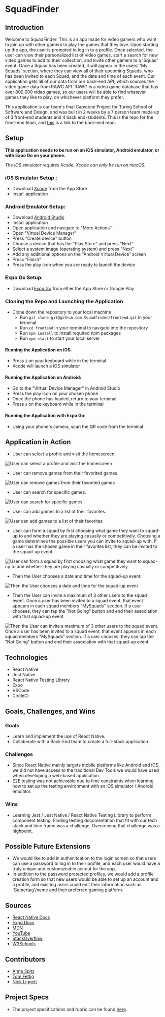 # SquadFinder

## Introduction
  Welcome to SquadFinder! This is an app made for video gamers who want to join up with other gamers to play the games that they love. Upon starting up the app, the user is prompted to log in to a profile.  Once selected, the user can view their personalized list of video games, start a search for new video games to add to their collection, and invite other gamers to a 'Squad' event. Once a Squad has been created, it will appear in the users' 'My Squads' section, where they can view all of their upcoming Squads, who has been invited to each Squad, and the date and time of each event.  Our application gets all of our data from our back-end API, which sources the video game data from RAWG API. RAWG is a video game database that has over 800,000 video games, so our users will be able to find whatever games they like to play, on whichever platform they prefer.
  
  This application is our team's final Capstone Project for Turing School of Software and Design, and was built in 2 weeks by a 7 person team made up of 3 front-end students and 4 back end-students. This is the repo for the front-end team, and [this](https://github.com/Squadfinder/backend-ruby) is a link to the back-end repo.
  
## Setup
**This application needs to be run on an iOS simulator, Android emulator, or with Expo Go on your phone.**


*The iOS simulator requires Xcode. Xcode can only be run on macOS.*
### iOS Simulator Setup :
* Download [Xcode](https://apps.apple.com/us/app/xcode/id497799835?mt=12) from the App Store
* Install application
### Android Emulator Setup:
* Download [Android Studio](https://developer.android.com/)
* Install application
* Open application and navigate to "More Actions"
* Open "Virtual Device Manager"
* Press "Create device" button
* Choose a device that has the "Play Store" and press "Next"
* Select a system image (operating system) and press "Next"
* Add any additional options on the "Android Virtual Device" screen
* Press "Finish"
* Press the play icon when you are ready to launch the device
### Expo Go Setup: 
* Download [Expo Go](https://expo.dev/client) from ether the App Store or Google Play

### Cloning the Repo and Launching the Application
* Clone down the repository to your local machine
    * Run `git clone git@github.com:Squadfinder/frontend.git` in your terminal
    * Run `cd frontend` in your terminal to navigate into the repository
    * Run `npm install` to install required npm packages
    * Run `npm start` to start your local server
#### Running the Application on iOS:
  * Press `i` on your keyboard while in the terminal
  * Xcode will launch a iOS simulator
#### Running the Application on Android:
  * Go to the "Virtual Device Manager" in Android Studio
  * Press the play icon on your chosen phone
  * Once the phone has loaded, return to your terminal
  * Press `a` on the keyboard while in the terminal
#### Running the Application with Expo Go:
  * Using your phone's camera, scan the QR code from the terminal 

## Application in Action
- User can select a profile and visit the homescreen.

![User can select a profile and visit the homescreen](https://github.com/Squadfinder/frontend/blob/887e68459b20a395614f0dbc02f0e1583cf1d960/assets/GIFS/SelectProfile-HomeScreen.gif)

- User can remove games from their favorited games.

![User can remove games from their favorited games](https://github.com/Squadfinder/frontend/blob/887e68459b20a395614f0dbc02f0e1583cf1d960/assets/GIFS/MyGames-RemoveGame.gif)

- User can search for specific games.

![User can search for specific games](https://github.com/Squadfinder/frontend/blob/887e68459b20a395614f0dbc02f0e1583cf1d960/assets/GIFS/SearchGameDetails.gif)

- User can add games to a list of their favorites.

![User can add games to a list of their favorites](https://github.com/Squadfinder/frontend/blob/887e68459b20a395614f0dbc02f0e1583cf1d960/assets/GIFS/AddGame.gif)

- User can form a squad by first choosing what game they want to squad-up to and whether they are playing casually or competitively. Choosing a game determines the possible users you can invite to squad-up with. If a user has the chosen game in their favorites list, they can be invited to the squad-up event.

![User can form a squad by first choosing what game they want to squad-up to and whether they are playing casually or competitively](https://github.com/Squadfinder/frontend/blob/887e68459b20a395614f0dbc02f0e1583cf1d960/assets/GIFS/FormSquad1.gif)

- Then the User chooses a date and time for the squad-up event.

![Then the User chooses a date and time for the squad-up event](https://github.com/Squadfinder/frontend/blob/887e68459b20a395614f0dbc02f0e1583cf1d960/assets/GIFS/FormSquad2.gif)

- Then the User can invite a maximum of 3 other users to the squad event. Once a user has been invited to a squad event, that event appears in each squad members "MySquads" section. If a user chooses, they can tap the "Not Going" button and end their association with that squad-up event.

![Then the User can invite a maximum of 3 other users to the squad event. Once a user has been invited to a squad event, that event appears in each squad members "MySquads" section. If a user chooses, they can tap the "Not Going" button and end their association with that squad-up event.](https://github.com/Squadfinder/frontend/blob/887e68459b20a395614f0dbc02f0e1583cf1d960/assets/GIFS/FormSquad3-RemoveSquad.gif)

## Technologies
  - React Native
  - Jest Native
  - React Native Testing Library
  - Expo
  - VSCode
  - CircleCI

## Goals, Challenges, and Wins
### Goals
 - Learn and implement the use of React Native.
 - Collaberate with a Back-End team to create a full-stack application 

### Challenges
 - Since React Native mainly targets mobile platforms like Android and iOS, we did not have access to the traditional Dev Tools we would have used when developing a web-based application.
 - E2E testing was not achievable due to time constraints when learning how to set up the testing environment with an iOS simulator / Android emulator.
### Wins
- Learning Jest / Jest Native / React Native Testing Library to perform component testing. Finding testing documentation that fit with our tech stack and time frame was a challenge. Overcoming that challenge was a highpoint.


## Possible Future Extensions
  - We would like to add in authenitcation to the login screen so that users can use a password to log in to their profile, and each user would have a truly unique and customizeable accout for the app.
  - In addition to the password protected profiles, we would add a profile creation form so that new users would be able to set up an account and a profile, and existing users could edit their information such as 'Gamertag'/name and their preferred gaming platform.

## Sources
  - [React Native Docs](https://reactnative.dev/docs/getting-started)
  - [Expo Docs](https://expo.dev/)
  - [MDN](http://developer.mozilla.org/en-US/)
  - [YouTube](https://www.youtube.com/)
  - [StackOverflow](https://www.stackoverflow.com/)
  - [W3Schools](https://www.w3schools.com/)
  
## Contributors
  - [Anna Spitz](https://github.com/aspitz1)
  - [Tom Fettig](https://github.com/tfettig22)
  - [Nick Liggett](https://github.com/NickLiggett)
  
## Project Specs
 - The project specifications and rubric can be found [here](https://mod4.turing.edu/projects/capstone/).
